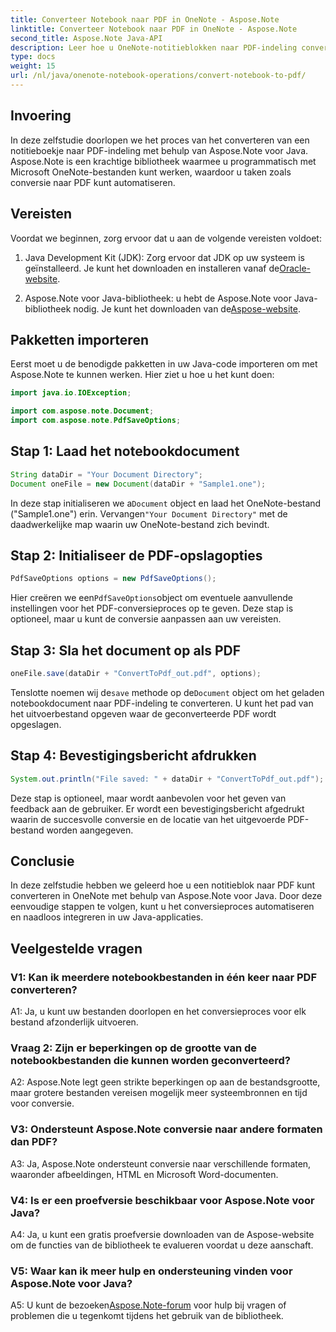 ```yaml
---
title: Converteer Notebook naar PDF in OneNote - Aspose.Note
linktitle: Converteer Notebook naar PDF in OneNote - Aspose.Note
second_title: Aspose.Note Java-API
description: Leer hoe u OneNote-notitieblokken naar PDF-indeling converteert met Aspose.Note voor Java. Volg deze stap-voor-stap handleiding voor een naadloze integratie in uw Java-applicaties.
type: docs
weight: 15
url: /nl/java/onenote-notebook-operations/convert-notebook-to-pdf/
---
```

## Invoering

In deze zelfstudie doorlopen we het proces van het converteren van een notitieboekje naar PDF-indeling met behulp van Aspose.Note voor Java. Aspose.Note is een krachtige bibliotheek waarmee u programmatisch met Microsoft OneNote-bestanden kunt werken, waardoor u taken zoals conversie naar PDF kunt automatiseren.

## Vereisten

Voordat we beginnen, zorg ervoor dat u aan de volgende vereisten voldoet:

1.  Java Development Kit (JDK): Zorg ervoor dat JDK op uw systeem is geïnstalleerd. Je kunt het downloaden en installeren vanaf de[Oracle-website](https://www.oracle.com/java/technologies/javase-jdk15-downloads.html).

2. Aspose.Note voor Java-bibliotheek: u hebt de Aspose.Note voor Java-bibliotheek nodig. Je kunt het downloaden van de[Aspose-website](https://releases.aspose.com/note/java/).

## Pakketten importeren

Eerst moet u de benodigde pakketten in uw Java-code importeren om met Aspose.Note te kunnen werken. Hier ziet u hoe u het kunt doen:

```java
import java.io.IOException;

import com.aspose.note.Document;
import com.aspose.note.PdfSaveOptions;
```

## Stap 1: Laad het notebookdocument

```java
String dataDir = "Your Document Directory";
Document oneFile = new Document(dataDir + "Sample1.one");
```

 In deze stap initialiseren we a`Document` object en laad het OneNote-bestand ("Sample1.one") erin. Vervangen`"Your Document Directory"` met de daadwerkelijke map waarin uw OneNote-bestand zich bevindt.

## Stap 2: Initialiseer de PDF-opslagopties

```java
PdfSaveOptions options = new PdfSaveOptions();
```

 Hier creëren we een`PdfSaveOptions`object om eventuele aanvullende instellingen voor het PDF-conversieproces op te geven. Deze stap is optioneel, maar u kunt de conversie aanpassen aan uw vereisten.

## Stap 3: Sla het document op als PDF

```java
oneFile.save(dataDir + "ConvertToPdf_out.pdf", options);
```

 Tenslotte noemen wij de`save` methode op de`Document` object om het geladen notebookdocument naar PDF-indeling te converteren. U kunt het pad van het uitvoerbestand opgeven waar de geconverteerde PDF wordt opgeslagen. 

## Stap 4: Bevestigingsbericht afdrukken

```java
System.out.println("File saved: " + dataDir + "ConvertToPdf_out.pdf");
```

Deze stap is optioneel, maar wordt aanbevolen voor het geven van feedback aan de gebruiker. Er wordt een bevestigingsbericht afgedrukt waarin de succesvolle conversie en de locatie van het uitgevoerde PDF-bestand worden aangegeven.

## Conclusie

In deze zelfstudie hebben we geleerd hoe u een notitieblok naar PDF kunt converteren in OneNote met behulp van Aspose.Note voor Java. Door deze eenvoudige stappen te volgen, kunt u het conversieproces automatiseren en naadloos integreren in uw Java-applicaties.

## Veelgestelde vragen

### V1: Kan ik meerdere notebookbestanden in één keer naar PDF converteren?

A1: Ja, u kunt uw bestanden doorlopen en het conversieproces voor elk bestand afzonderlijk uitvoeren.

### Vraag 2: Zijn er beperkingen op de grootte van de notebookbestanden die kunnen worden geconverteerd?

A2: Aspose.Note legt geen strikte beperkingen op aan de bestandsgrootte, maar grotere bestanden vereisen mogelijk meer systeembronnen en tijd voor conversie.

### V3: Ondersteunt Aspose.Note conversie naar andere formaten dan PDF?

A3: Ja, Aspose.Note ondersteunt conversie naar verschillende formaten, waaronder afbeeldingen, HTML en Microsoft Word-documenten.

### V4: Is er een proefversie beschikbaar voor Aspose.Note voor Java?

A4: Ja, u kunt een gratis proefversie downloaden van de Aspose-website om de functies van de bibliotheek te evalueren voordat u deze aanschaft.

### V5: Waar kan ik meer hulp en ondersteuning vinden voor Aspose.Note voor Java?

 A5: U kunt de bezoeken[Aspose.Note-forum](https://forum.aspose.com/c/note/28) voor hulp bij vragen of problemen die u tegenkomt tijdens het gebruik van de bibliotheek.